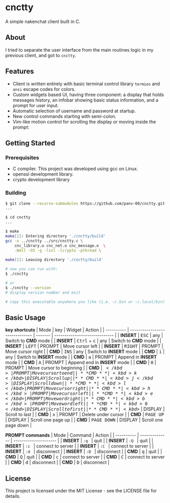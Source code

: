 # cnctty

A simple nakenchat client built in C.

## About

I tried to separate the user interface from the main routines logic in my previous client, and got to `cnctty`.

## Features

- Client is written entirely with basic terminal control library `termios` and `ansi` escape codes for colors.
- Custom widgets based UI, having three component: a display that holds messages history, an infobar showing basic status information, and a prompt for user input.
- Automatic selection of username and password at startup.
- New control commands starting with semi-colon.
- Vim-like motion control for scrolling the display or moving inside the prompt:

## Getting Started

### Prerequisites

- C compiler. This project was developed using gcc on Linux.
- openssl development library.
- crypto development library

### Building

```bash
$ git clone --recurse-submodules https://github.com/panv-00/cnctty.git
...

$ cd cnctty
...

$ make
make[1]: Entering directory './cnctty/build'
gcc -o ../cnctty ../src/cnctty.c \
	cnc_library.o cnc_net.o cnc_message.o  \
	-Wall -O3 -g -lssl -lcrypto -pthread \
	
make[1]: Leaving directory './cnctty/build'

# now you can run with:
$ ./cnctty

# or
$ ./cnctty --version
# display version number and exit

# copy this executable anywhere you like (i.e. ~/.bin or ~/.local/bin)
```

## Basic Usage

**key shortcuts**
| Mode       | key                            | Widget  | Action                        |
| ---------- | ------------------------------ | ------- | ----------------------------- |
| **INSERT** | <kbd>ESC</kbd>                 | any     | Switch to **CMD** mode        |
| **INSERT** | <kbd>Ctrl</kbd> + <kbd>c</kbd> | any     | Switch to **CMD** mode        |
| **INSERT** | <kbd>LEFT</kbd>                | PROMPT  | Move cursor left              |
| **INSERT** | <kbd>RIGHT</kbd>               | PROMPT  | Move cursor right             |
| **CMD**    | <kbd>INS</kbd>                 | any     | Switch to **INSERT** mode     |
| **CMD**    | <kbd>i</kbd>                   | any     | Switch to **INSERT** mode     |
| **CMD**    | <kbd>a</kbd>                   | PROMPT  | Append in **INSERT** mode     |
| **CMD**    | <kbd>A</kbd>                   | PROMPT  | Append end in **INSERT** mode |
| **CMD**    | <kbd>0</kbd>                   | PROMPT  | Move cursor to beginning      |
| **CMD**    | <kbd>$</kbd>                   | PROMPT  | Move cursor to end            |
| **CMD**    | <kbd>k</kbd>                   | DISPLAY | Scroll up                     |
| **CMD**    | <kbd>j</kbd>                   | DISPLAY | Scroll down                   |
| **CMD**    | <kbd>l</kbd>                   | PROMPT  | Move cursor right             |
| **CMD**    | <kbd>h</kbd>                   | PROMPT  | Move cursor left              |
| **CMD**    | <kbd>e</kbd>                   | PROMPT  | Move word right               |
| **CMD**    | <kbd>b</kbd>                   | PROMPT  | Move word left                |
| **CMD**    | <kbd>0</kbd>                   | DISPLAY | Scroll to first               |
| **CMD**    | <kbd>$</kbd>                   | DISPLAY | Scroll to last                |
| **CMD**    | <kbd>x</kbd>                   | PROMPT  | Delete under cursor           |
| **CMD**    | <kbd>PAGE UP</kbd>             | DISPLAY | Scroll one page up            |
| **CMD**    | <kbd>PAGE DOWN</kbd>           | DISPLAY | Scroll one page down          |

**PROMPT commands**
| Mode       | Command        | Action                |
| ---------- | -------------- | --------------------- |
| **INSERT** | `:q `          | quit                  |
| **INSERT** | `:Q `          | quit                  |
| **INSERT** | `:c `          | connect to server     |
| **INSERT** | `:C `          | connect to server     |
| **INSERT** | `:d `          | disconnect            |
| **INSERT** | `:D `          | disconnect            |
| **CMD**    | <kbd>q</kbd>   | quit                  |
| **CMD**    | <kbd>Q</kbd>   | quit                  |
| **CMD**    | <kbd>c</kbd>   | connect to server     |
| **CMD**    | <kbd>C</kbd>   | connect to server     |
| **CMD**    | <kbd>d</kbd>   | disconnect            |
| **CMD**    | <kbd>D</kbd>   | disconnect            |

## License

This project is licensed under the MIT License - see the LICENSE file for details.
